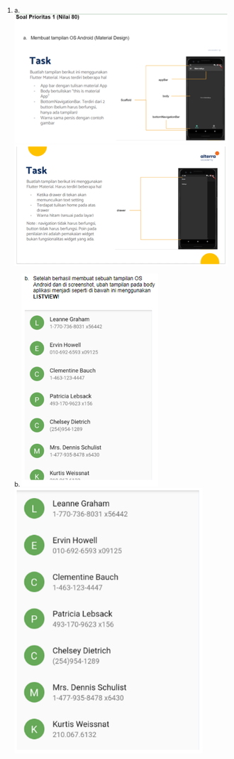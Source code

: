 1. a. ![Alt text](image.png)
      ![Alt text](image-2.png)

   b. ![Alt text](image-3.png)
      ![Alt text](image-4.png)

      

